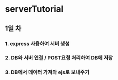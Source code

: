 # serverTutorial

## 1일 차
### 1. express 사용하여 서버 생성
### 2. DB와 서버 연결 / POST요청 처리하여 DB에 저장
### 3. DB에서 데이터 가져와 ejs로 보내주기
